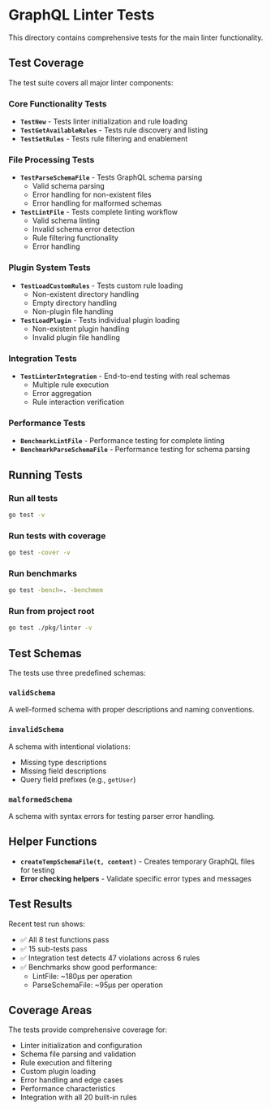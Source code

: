 # GraphQL Linter Tests

This directory contains comprehensive tests for the main linter functionality.

## Test Coverage

The test suite covers all major linter components:

### Core Functionality Tests
- **`TestNew`** - Tests linter initialization and rule loading
- **`TestGetAvailableRules`** - Tests rule discovery and listing
- **`TestSetRules`** - Tests rule filtering and enablement

### File Processing Tests
- **`TestParseSchemaFile`** - Tests GraphQL schema parsing
  - Valid schema parsing
  - Error handling for non-existent files
  - Error handling for malformed schemas
- **`TestLintFile`** - Tests complete linting workflow
  - Valid schema linting
  - Invalid schema error detection
  - Rule filtering functionality
  - Error handling

### Plugin System Tests
- **`TestLoadCustomRules`** - Tests custom rule loading
  - Non-existent directory handling
  - Empty directory handling
  - Non-plugin file handling
- **`TestLoadPlugin`** - Tests individual plugin loading
  - Non-existent plugin handling
  - Invalid plugin file handling

### Integration Tests
- **`TestLinterIntegration`** - End-to-end testing with real schemas
  - Multiple rule execution
  - Error aggregation
  - Rule interaction verification

### Performance Tests
- **`BenchmarkLintFile`** - Performance testing for complete linting
- **`BenchmarkParseSchemaFile`** - Performance testing for schema parsing

## Running Tests

### Run all tests
```bash
go test -v
```

### Run tests with coverage
```bash
go test -cover -v
```

### Run benchmarks
```bash
go test -bench=. -benchmem
```

### Run from project root
```bash
go test ./pkg/linter -v
```

## Test Schemas

The tests use three predefined schemas:

### `validSchema`
A well-formed schema with proper descriptions and naming conventions.

### `invalidSchema`
A schema with intentional violations:
- Missing type descriptions
- Missing field descriptions
- Query field prefixes (e.g., `getUser`)

### `malformedSchema`
A schema with syntax errors for testing parser error handling.

## Helper Functions

- **`createTempSchemaFile(t, content)`** - Creates temporary GraphQL files for testing
- **Error checking helpers** - Validate specific error types and messages

## Test Results

Recent test run shows:
- ✅ All 8 test functions pass
- ✅ 15 sub-tests pass
- ✅ Integration test detects 47 violations across 6 rules
- ✅ Benchmarks show good performance:
  - LintFile: ~180μs per operation
  - ParseSchemaFile: ~95μs per operation

## Coverage Areas

The tests provide comprehensive coverage for:
- Linter initialization and configuration
- Schema file parsing and validation
- Rule execution and filtering
- Custom plugin loading
- Error handling and edge cases
- Performance characteristics
- Integration with all 20 built-in rules 